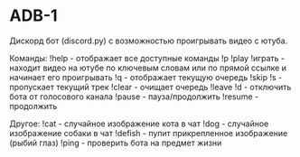 # ADB-1
Дискорд бот (discord.py) с возможностью проигрывать видео с ютуба.

Команды:
!help - отображает все доступные команды
!p !play !играть <keywords> - находит видео на ютубе по ключевым словам или по прямой ссылке и начинает его проигрывать
!q - отображает текущую очередь
!skip !s - пропускает текущий трек
!clear - очищает очередь
!leave !d - отключить бота от голосового канала
!pause - пауза/продолжить
!resume - продолжить

Другое:
!cat - случайное изображение кота в чат
!dog - случайное изображение собаки в чат
!defish - пупит прикрепленное изображение (рыбий глаз)
!ping - проверить бота на предмет жизни
